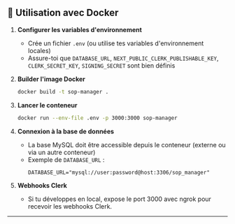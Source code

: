 ## 🚀 Utilisation avec Docker

1. **Configurer les variables d'environnement**
   - Crée un fichier `.env` (ou utilise tes variables d'environnement locales)
   - Assure-toi que `DATABASE_URL`, `NEXT_PUBLIC_CLERK_PUBLISHABLE_KEY`, `CLERK_SECRET_KEY`, `SIGNING_SECRET` sont bien définis

2. **Builder l'image Docker**
   ```bash
   docker build -t sop-manager .
   ```

3. **Lancer le conteneur**
   ```bash
   docker run --env-file .env -p 3000:3000 sop-manager
   ```

4. **Connexion à la base de données**
   - La base MySQL doit être accessible depuis le conteneur (externe ou via un autre conteneur)
   - Exemple de `DATABASE_URL` :
     ```
     DATABASE_URL="mysql://user:password@host:3306/sop_manager"
     ```

5. **Webhooks Clerk**
   - Si tu développes en local, expose le port 3000 avec ngrok pour recevoir les webhooks Clerk.

--- 